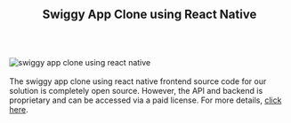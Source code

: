 <h2 style="text-align:center">Swiggy App Clone using React Native</h2><br/><br/>

![swiggy app clone using react native](https://admin.ninjascode.com/wp-content/uploads/2025/repoImages/patricia/Swiggy%20App%20Clone%20using%20React%20Native.webp) <br/><br/>The swiggy app clone using react native frontend source code for our solution is completely open source. However, the API and backend is proprietary and can be accessed via a paid license. For more details, <a href="https://enatega.com/?utm_source=github&utm_medium=repo&utm_campaign=hector-swiggy-app-clone-using-react-native" target="_blank">click here</a>.
